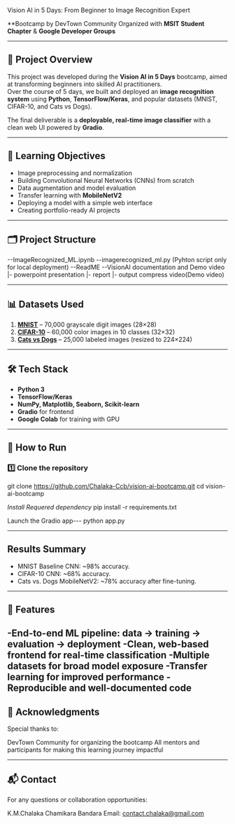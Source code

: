 Vision AI in 5 Days: From Beginner to Image Recognition Expert

**Bootcamp by DevTown Community
Organized with **MSIT Student Chapter** & **Google Developer Groups**  

---

## 📜 Project Overview
This project was developed during the **Vision AI in 5 Days** bootcamp, aimed at transforming beginners into skilled AI practitioners.  
Over the course of 5 days, we built and deployed an **image recognition system** using **Python**, **TensorFlow/Keras**, and popular datasets (MNIST, CIFAR-10, and Cats vs Dogs).  

The final deliverable is a **deployable, real-time image classifier** with a clean web UI powered by **Gradio**.

---

## 🎯 Learning Objectives
- Image preprocessing and normalization
- Building Convolutional Neural Networks (CNNs) from scratch
- Data augmentation and model evaluation
- Transfer learning with **MobileNetV2**
- Deploying a model with a simple web interface
- Creating portfolio-ready AI projects

---

## 🗂️ Project Structure

--ImageRecognized_ML.ipynb
--imagerecognized_ml.py           (Pyhton script only for local deployment)
--ReadME
--VisionAI documentation and Demo video
  |- powerpoint presentation
  |- report
  |- output compress video(Demo video)







---

## 📊 Datasets Used
1. **[MNIST](http://yann.lecun.com/exdb/mnist/)** – 70,000 grayscale digit images (28×28)  
2. **[CIFAR-10](https://www.cs.toronto.edu/~kriz/cifar.html)** – 60,000 color images in 10 classes (32×32)  
3. **[Cats vs Dogs](https://www.microsoft.com/en-us/download/details.aspx?id=54765)** – 25,000 labeled images (resized to 224×224)  

---

## 🛠️ Tech Stack
- **Python 3**
- **TensorFlow/Keras**
- **NumPy, Matplotlib, Seaborn, Scikit-learn**
- **Gradio** for frontend
- **Google Colab** for training with GPU

---

## 🚀 How to Run
### **1️⃣ Clone the repository**

git clone https://github.com/Chalaka-Ccb/vision-ai-bootcamp.git
cd vision-ai-bootcamp

*Install Requered dependency*
pip install -r requirements.txt

Launch the Gradio app---
python app.py

---

## Results Summary
- MNIST Baseline CNN: ~98% accuracy.
- CIFAR-10 CNN: ~68% accuracy.
- Cats vs. Dogs MobileNetV2: ~78% accuracy after fine-tuning.

---

## 📌 Features

-End-to-end ML pipeline: data → training → evaluation → deployment
-Clean, web-based frontend for real-time classification
-Multiple datasets for broad model exposure
-Transfer learning for improved performance
-Reproducible and well-documented code
---


## 🙌 Acknowledgments
Special thanks to:

DevTown Community for organizing the bootcamp
All mentors and participants for making this learning journey impactful

---
## 📬 Contact
For any questions or collaboration opportunities:

K.M.Chalaka Chamikara Bandara
Email: contact.chalaka@gmail.com

